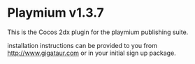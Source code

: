 # Playmium v1.3.7

This is the Cocos 2dx plugin for the playmium publishing suite. 

installation instructions can be provided to you from http://www.gigataur.com or in your initial sign up package. 


